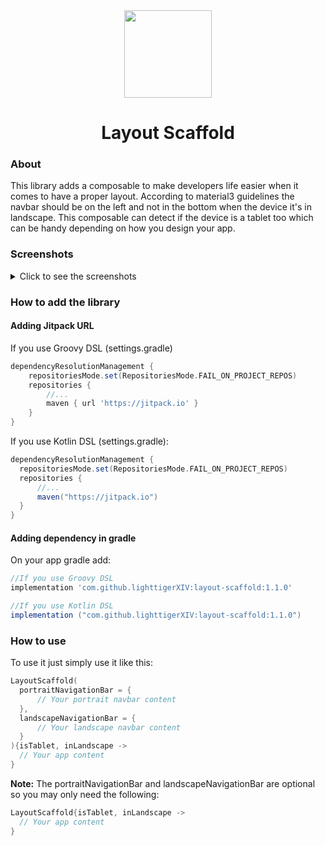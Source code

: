 <div align="center">
  <img src="https://github.com/lighttigerXIV/layout-scaffold/assets/35658492/8d35b442-c772-407a-ad57-077e137bfb45" width="140">
  <h1>Layout Scaffold</h1>
</div>

### About
This library adds a composable to make developers life easier when it comes to have a proper layout. 
According to material3 guidelines the navbar should be on the left and not in the bottom when the device it's in landscape.
This composable can detect if the device is a tablet too which can be handy depending on how you design your app. 

### Screenshots
<details>
  <summary>Click to see the screenshots</summary>

  #### Smartphone
  <img src="https://github.com/lighttigerXIV/layout-scaffold/assets/35658492/7a4825a0-e7ed-419c-864a-e3eda7e5524f" width="200">
  <img src="https://github.com/lighttigerXIV/layout-scaffold/assets/35658492/bc24351e-a1d1-41cf-ac1c-bb317bef1651">
  
  #### Tablet
  <img src="https://github.com/lighttigerXIV/layout-scaffold/assets/35658492/63a4a809-f8a9-430d-9413-c31a1906a7ff" width="200">
  <img src="https://github.com/lighttigerXIV/layout-scaffold/assets/35658492/118b10c0-35ce-4264-9307-0a8b91f73934">
</details>



### How to add the library
#### Adding Jitpack URL
If you use Groovy DSL (settings.gradle)
```gradle
dependencyResolutionManagement {
    repositoriesMode.set(RepositoriesMode.FAIL_ON_PROJECT_REPOS)
    repositories {
        //...
        maven { url 'https://jitpack.io' }
    }
}
```
If you use Kotlin DSL (settings.gradle):
```gradle
dependencyResolutionManagement {
  repositoriesMode.set(RepositoriesMode.FAIL_ON_PROJECT_REPOS)
  repositories {
      //...
      maven("https://jitpack.io")
  }
}
```

#### Adding dependency in gradle
On your app gradle add:
```gradle
//If you use Groovy DSL
implementation 'com.github.lighttigerXIV:layout-scaffold:1.1.0'

//If you use Kotlin DSL
implementation ("com.github.lighttigerXIV:layout-scaffold:1.1.0")
```

### How to use
To use it just simply use it like this:
```kotlin
LayoutScaffold(
  portraitNavigationBar = {
      // Your portrait navbar content
  },
  landscapeNavigationBar = {
      // Your landscape navbar content
  }
){isTablet, inLandscape ->
  // Your app content
}
```

**Note:** The portraitNavigationBar and landscapeNavigationBar are optional so you may only need the following:
```kotlin
LayoutScaffold{isTablet, inLandscape ->
  // Your app content
}
```


